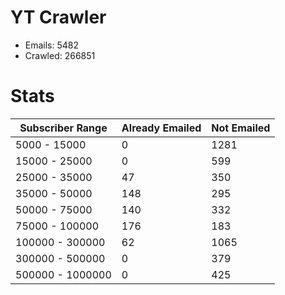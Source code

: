 # YT Crawler
- Emails: 5482
- Crawled: 266851

# Stats
| Subscriber Range  | Already Emailed | Not Emailed |
|-------|-------|-------|
| 5000 - 15000 | 0 | 1281 |
| 15000 - 25000 | 0 | 599 |
| 25000 - 35000 | 47 | 350 |
| 35000 - 50000 | 148 | 295 |
| 50000 - 75000 | 140 | 332 |
| 75000 - 100000 | 176 | 183 |
| 100000 - 300000 | 62 | 1065 |
| 300000 - 500000 | 0 | 379 |
| 500000 - 1000000 | 0 | 425 |
